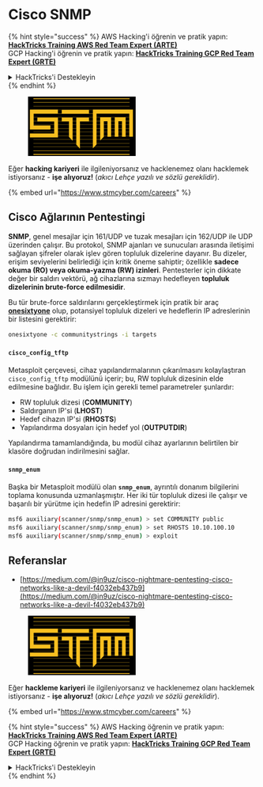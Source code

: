 # Cisco SNMP

{% hint style="success" %}
AWS Hacking'i öğrenin ve pratik yapın:<img src="../../.gitbook/assets/arte.png" alt="" data-size="line">[**HackTricks Training AWS Red Team Expert (ARTE)**](https://training.hacktricks.xyz/courses/arte)<img src="../../.gitbook/assets/arte.png" alt="" data-size="line">\
GCP Hacking'i öğrenin ve pratik yapın: <img src="../../.gitbook/assets/grte.png" alt="" data-size="line">[**HackTricks Training GCP Red Team Expert (GRTE)**<img src="../../.gitbook/assets/grte.png" alt="" data-size="line">](https://training.hacktricks.xyz/courses/grte)

<details>

<summary>HackTricks'i Destekleyin</summary>

* [**abonelik planlarını**](https://github.com/sponsors/carlospolop) kontrol edin!
* **Bize katılın** 💬 [**Discord grubuna**](https://discord.gg/hRep4RUj7f) veya [**telegram grubuna**](https://t.me/peass) veya **bizi** **Twitter'da** 🐦 [**@hacktricks\_live**](https://twitter.com/hacktricks\_live)** takip edin.**
* **Hacking ipuçlarını paylaşmak için** [**HackTricks**](https://github.com/carlospolop/hacktricks) ve [**HackTricks Cloud**](https://github.com/carlospolop/hacktricks-cloud) github reposuna PR gönderin.

</details>
{% endhint %}

<figure><img src="../../.gitbook/assets/image (1) (1) (1) (1) (1) (1) (1) (1) (1) (1).png" alt=""><figcaption></figcaption></figure>

Eğer **hacking kariyeri** ile ilgileniyorsanız ve hacklenemez olanı hacklemek istiyorsanız - **işe alıyoruz!** (_akıcı Lehçe yazılı ve sözlü gereklidir_).

{% embed url="https://www.stmcyber.com/careers" %}

## Cisco Ağlarının Pentestingi

**SNMP**, genel mesajlar için 161/UDP ve tuzak mesajları için 162/UDP ile UDP üzerinden çalışır. Bu protokol, SNMP ajanları ve sunucuları arasında iletişimi sağlayan şifreler olarak işlev gören topluluk dizelerine dayanır. Bu dizeler, erişim seviyelerini belirlediği için kritik öneme sahiptir; özellikle **sadece okuma (RO) veya okuma-yazma (RW) izinleri**. Pentesterler için dikkate değer bir saldırı vektörü, ağ cihazlarına sızmayı hedefleyen **topluluk dizelerinin brute-force edilmesidir**.

Bu tür brute-force saldırılarını gerçekleştirmek için pratik bir araç [**onesixtyone**](https://github.com/trailofbits/onesixtyone) olup, potansiyel topluluk dizeleri ve hedeflerin IP adreslerinin bir listesini gerektirir:
```bash
onesixtyone -c communitystrings -i targets
```
#### `cisco_config_tftp`

Metasploit çerçevesi, cihaz yapılandırmalarının çıkarılmasını kolaylaştıran `cisco_config_tftp` modülünü içerir; bu, RW topluluk dizesinin elde edilmesine bağlıdır. Bu işlem için gerekli temel parametreler şunlardır:

* RW topluluk dizesi (**COMMUNITY**)
* Saldırganın IP'si (**LHOST**)
* Hedef cihazın IP'si (**RHOSTS**)
* Yapılandırma dosyaları için hedef yol (**OUTPUTDIR**)

Yapılandırma tamamlandığında, bu modül cihaz ayarlarının belirtilen bir klasöre doğrudan indirilmesini sağlar.

#### `snmp_enum`

Başka bir Metasploit modülü olan **`snmp_enum`**, ayrıntılı donanım bilgilerini toplama konusunda uzmanlaşmıştır. Her iki tür topluluk dizesi ile çalışır ve başarılı bir yürütme için hedefin IP adresini gerektirir:
```bash
msf6 auxiliary(scanner/snmp/snmp_enum) > set COMMUNITY public
msf6 auxiliary(scanner/snmp/snmp_enum) > set RHOSTS 10.10.100.10
msf6 auxiliary(scanner/snmp/snmp_enum) > exploit
```
## Referanslar

* [https://medium.com/@in9uz/cisco-nightmare-pentesting-cisco-networks-like-a-devil-f4032eb437b9](https://medium.com/@in9uz/cisco-nightmare-pentesting-cisco-networks-like-a-devil-f4032eb437b9)

<figure><img src="../../.gitbook/assets/image (1) (1) (1) (1) (1) (1) (1) (1) (1) (1).png" alt=""><figcaption></figcaption></figure>

Eğer **hackleme kariyeri** ile ilgileniyorsanız ve hacklenemez olanı hacklemek istiyorsanız - **işe alıyoruz!** (_akıcı Lehçe yazılı ve sözlü gereklidir_).

{% embed url="https://www.stmcyber.com/careers" %}

{% hint style="success" %}
AWS Hacking öğrenin ve pratik yapın:<img src="../../.gitbook/assets/arte.png" alt="" data-size="line">[**HackTricks Training AWS Red Team Expert (ARTE)**](https://training.hacktricks.xyz/courses/arte)<img src="../../.gitbook/assets/arte.png" alt="" data-size="line">\
GCP Hacking öğrenin ve pratik yapın: <img src="../../.gitbook/assets/grte.png" alt="" data-size="line">[**HackTricks Training GCP Red Team Expert (GRTE)**<img src="../../.gitbook/assets/grte.png" alt="" data-size="line">](https://training.hacktricks.xyz/courses/grte)

<details>

<summary>HackTricks'i Destekleyin</summary>

* [**abonelik planlarını**](https://github.com/sponsors/carlospolop) kontrol edin!
* **💬 [**Discord grubuna**](https://discord.gg/hRep4RUj7f) veya [**telegram grubuna**](https://t.me/peass) katılın ya da **Twitter'da** 🐦 [**@hacktricks\_live**](https://twitter.com/hacktricks\_live)**'ı takip edin.**
* **Hackleme ipuçlarını paylaşmak için** [**HackTricks**](https://github.com/carlospolop/hacktricks) ve [**HackTricks Cloud**](https://github.com/carlospolop/hacktricks-cloud) github reposuna PR gönderin.

</details>
{% endhint %}
